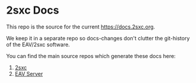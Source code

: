 # 2sxc Docs

This repo is the source for the current https://docs.2sxc.org.

We keep it in a separate repo so docs-changes don't clutter the git-history of the EAV/2sxc software. 

You can find the main source repos which generate these docs here:

1. [2sxc](https://github.com/2sic/2sxc)
1. [EAV Server](https://github.com/2sic/eav-server)